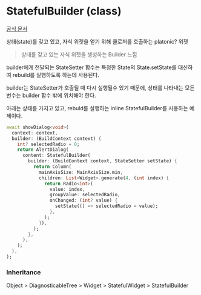 # StatefulBuilder (class)
[공식 문서](https://api.flutter.dev/flutter/widgets/StatefulBuilder-class.html)

상태(state)를 갖고 있고, 자식 위젯을 얻기 위해 클로저를 호출하는 platonic? 위젯
> 상태를 갖고 있는 자식 위젯을 생성하는 Builder 느낌

builder에게 전달되는 StateSetter 함수는 특정한 State의 State.setState를 대신하여 rebuild를 실행하도록 하는데 사용된다.

builder는 StateSetter가 호출될 때 다시 실행될수 있기 때문에, 상태를 나타내는 모든 변수는 builder 함수 밖에 위치해야 한다.

아래는 상태를 가지고 있고, rebuld를 실행하는 inline StatefulBuilder를 사용하는 예제이다.  
```dart
await showDialog<void>(
  context: context,
  builder: (BuildContext context) {
    int? selectedRadio = 0;
    return AlertDialog(
      content: StatefulBuilder(
        builder: (BuildContext context, StateSetter setState) {
          return Column(
            mainAxisSize: MainAxisSize.min,
            children: List<Widget>.generate(4, (int index) {
              return Radio<int>(
                value: index,
                groupValue: selectedRadio,
                onChanged: (int? value) {
                  setState(() => selectedRadio = value);
                },
              );
            }),
          );
        },
      ),
    );
  },
);
```

### Inheritance
Object > DiagnosticableTree > Widget > StatefulWidget > StatefulBuilder
